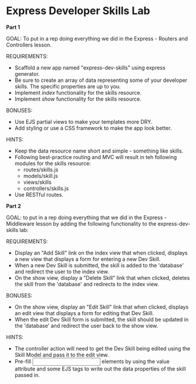 # Express Developer Skills Lab


**__Part 1__**

GOAL: To put in a rep doing everything we did in the Express - Routers and Controllers lesson.

REQUIREMENTS:
* Scaffold a new app named "express-dev-skills" using express generator.
* Be sure to create an array of data representing some of your developer skills. The specific properties are up to you.
* Implement _index_ functionality for the skills resource.
* Implement _show_ functionality for the skills resource.

BONUSES:
* Use EJS partial views to make your templates more DRY.
* Add styling or use a CSS framework to make the app look better.

HINTS:
* Keep the data resource name short and simple - something like skills.
* Following best-practice routing and MVC will result in teh following modules for the skills resource:
     * routes/skills.js
     * models/skill.js
     * views/skills
     * controllers/skills.js
* Use RESTful routes.




**__Part 2__**

GOAL: to put in a rep doing everything that we did in the Express - Middleware lesson by adding the following functionality to the express-dev-skills lab:

REQUIREMENTS:
* Display an "Add Skill" link on the index view that when clicked, displays a new view that displays a form for entering a new Dev Skill.
* When a new Dev Skill is submitted, the skill is added to the 'database' and redirect the user to the index view.
* On the show view, display a "Delete Skill" link that when clicked, deletes the skill from the 'database' and redirects to the index view.

BONUSES:
* On the show view, display an "Edit Skill" link that when clicked, displays an edit view that displays a form for editing that Dev Skill.
* When the edit Dev Skill form is submitted, the skill should be updated in the 'database' and redirect the user back to the show view.

HINTS:
* The controller action will need to get the Dev Skill being edited using the Skill Model and pass it to the edit view.
* Pre-fill <input> elements by using the value attribute and some EJS tags to write out the data properties of the skill passed in.